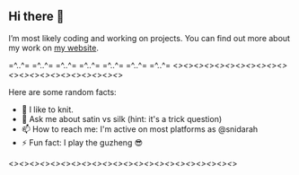 ## Hi there 👋 

I’m most likely coding and working on projects. You can find out more about my work on [my website](sarahdi.com).

 =^..^=   =^..^=   =^..^=    =^..^=    =^..^=    =^..^=    =^..^=
<*><*><*><*><*><*><*><*><*><*><*><*><*><*><*><*><*><*><*><*><*><*>

Here are some random facts:
- 🌱 I like to knit.
- 💬 Ask me about satin vs silk (hint: it's a trick question)
- 📫 How to reach me: I'm active on most platforms as @snidarah
- ⚡ Fun fact: I play the guzheng 😎

<*><*><*><*><*><*><*><*><*><*><*><*><*><*><*><*><*><*><*><*><*><*>

